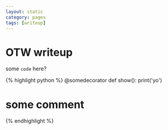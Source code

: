 ```yaml
---
layout: static
category: pages
tags: [writeup]
---
```


OTW writeup
===========


some `code` here?

{% highlight python %}
@somedecorator
def show():
  print('yo')
  # some comment

{% endhighlight %}
